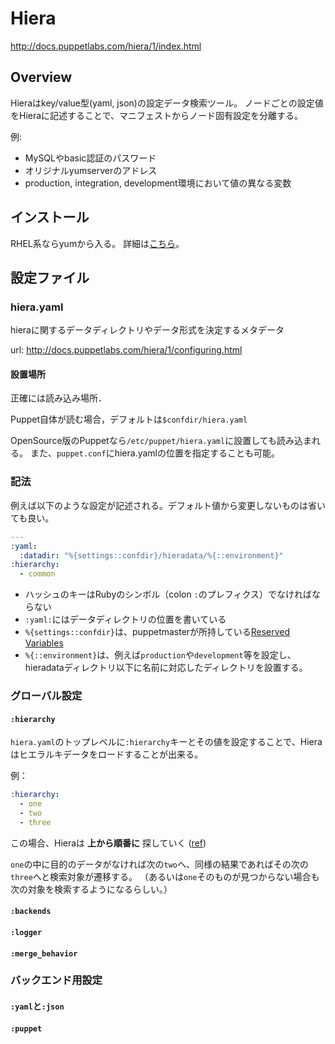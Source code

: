 # Hiera

http://docs.puppetlabs.com/hiera/1/index.html

## Overview

Hieraはkey/value型(yaml, json)の設定データ検索ツール。
ノードごとの設定値をHieraに記述することで、マニフェストからノード固有設定を分離する。

例:

- MySQLやbasic認証のパスワード
- オリジナルyumserverのアドレス
- production, integration, development環境において値の異なる変数

## インストール

RHEL系ならyumから入る。
詳細は[こちら](http://docs.puppetlabs.com/hiera/1/installing.html)。

## 設定ファイル

### hiera.yaml

hieraに関するデータディレクトリやデータ形式を決定するメタデータ

url: http://docs.puppetlabs.com/hiera/1/configuring.html

#### 設置場所

正確には読み込み場所．

Puppet自体が読む場合，デフォルトは`$confdir/hiera.yaml`

OpenSource版のPuppetなら`/etc/puppet/hiera.yaml`に設置しても読み込まれる。
また、`puppet.conf`にhiera.yamlの位置を指定することも可能。

### 記法

例えば以下のような設定が記述される。デフォルト値から変更しないものは省いても良い。

```yaml
---
:yaml:
  :datadir: "%{settings::confdir}/hieradata/%{::environment}"
:hierarchy:
  - common
```

- ハッシュのキーはRubyのシンボル（colon `:`のプレフィクス）でなければならない
- `:yaml:`にはデータディレクトリの位置を書いている
 - `%{settings::confdir}`は、puppetmasterが所持している[Reserved Variables](http://docs.puppetlabs.com/puppet/latest/reference/lang_facts_and_builtin_vars.html#variables-set-by-the-puppet-master)
 - `%{::environment}`は、例えば`production`や`development`等を設定し、hieradataディレクトリ以下に名前に対応したディレクトリを設置する。


### グローバル設定

#### `:hierarchy`

`hiera.yaml`のトップレベルに`:hierarchy`キーとその値を設定することで、Hieraはヒエラルキデータをロードすることが出来る。

例：

```yaml
:hierarchy:
  - one
  - two
  - three
```

この場合、Hieraは __上から順番に__ 探していく ([ref](http://docs.puppetlabs.com/hiera/1/hierarchy.html#ordering))

`one`の中に目的のデータがなければ次の`two`へ、同様の結果であればその次の`three`へと検索対象が遷移する。
（あるいは`one`そのものが見つからない場合も次の対象を検索するようになるらしい。）

#### `:backends`
#### `:logger`
#### `:merge_behavior`
### バックエンド用設定
#### `:yaml`と`:json`
#### `:puppet`
